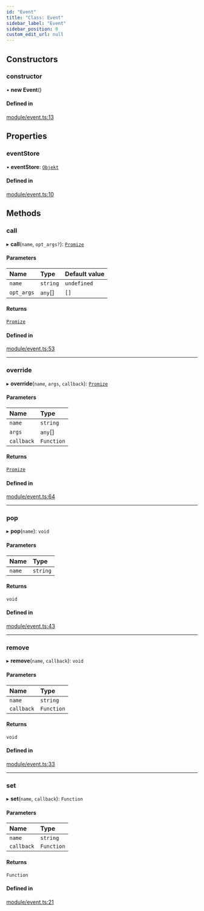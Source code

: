 ```yaml
---
id: "Event"
title: "Class: Event"
sidebar_label: "Event"
sidebar_position: 0
custom_edit_url: null
---
```


## Constructors

### constructor

• **new Event**()

#### Defined in

[module/event.ts:13](https://github.com/siposdani87/sui-js/blob/e8748e2/src/module/event.ts#L13)

## Properties

### eventStore

• **eventStore**: [`Objekt`](Objekt.md)

#### Defined in

[module/event.ts:10](https://github.com/siposdani87/sui-js/blob/e8748e2/src/module/event.ts#L10)

## Methods

### call

▸ **call**(`name`, `opt_args?`): [`Promize`](Promize.md)

#### Parameters

| Name | Type | Default value |
| :------ | :------ | :------ |
| `name` | `string` | `undefined` |
| `opt_args` | `any`[] | `[]` |

#### Returns

[`Promize`](Promize.md)

#### Defined in

[module/event.ts:53](https://github.com/siposdani87/sui-js/blob/e8748e2/src/module/event.ts#L53)

___

### override

▸ **override**(`name`, `args`, `callback`): [`Promize`](Promize.md)

#### Parameters

| Name | Type |
| :------ | :------ |
| `name` | `string` |
| `args` | `any`[] |
| `callback` | `Function` |

#### Returns

[`Promize`](Promize.md)

#### Defined in

[module/event.ts:64](https://github.com/siposdani87/sui-js/blob/e8748e2/src/module/event.ts#L64)

___

### pop

▸ **pop**(`name`): `void`

#### Parameters

| Name | Type |
| :------ | :------ |
| `name` | `string` |

#### Returns

`void`

#### Defined in

[module/event.ts:43](https://github.com/siposdani87/sui-js/blob/e8748e2/src/module/event.ts#L43)

___

### remove

▸ **remove**(`name`, `callback`): `void`

#### Parameters

| Name | Type |
| :------ | :------ |
| `name` | `string` |
| `callback` | `Function` |

#### Returns

`void`

#### Defined in

[module/event.ts:33](https://github.com/siposdani87/sui-js/blob/e8748e2/src/module/event.ts#L33)

___

### set

▸ **set**(`name`, `callback`): `Function`

#### Parameters

| Name | Type |
| :------ | :------ |
| `name` | `string` |
| `callback` | `Function` |

#### Returns

`Function`

#### Defined in

[module/event.ts:21](https://github.com/siposdani87/sui-js/blob/e8748e2/src/module/event.ts#L21)
